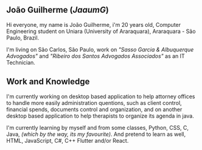 ## João Guilherme (*JaaumG*)
Hi everyone, my name is João Guilherme, i'm 20 years old, Computer Engineering student on Uniara (University of Araraquara), Araraquara - São Paulo, Brazil.

 I'm living on São Carlos, São Paulo, work on *"Sasso Garcia  & Albuquerque Advogados"* and *"Ribeiro dos Santos Advogados Associados"*  as an IT Technician.
 
 ## Work and Knowledge
 I'm currently working on desktop based application to help attorney offices to handle more easily administration quentions, such as client control, financial spends, documents control and organization, and on another desktop based application to help therapists to organize its agenda in java.
 
I'm currently learning by myself and from some classes, Python, CSS, C, Java, *(which by the way, its my favourite)*. And pretend to learn as well, HTML, JavaScript, C#, C++ Flutter and/or React.
